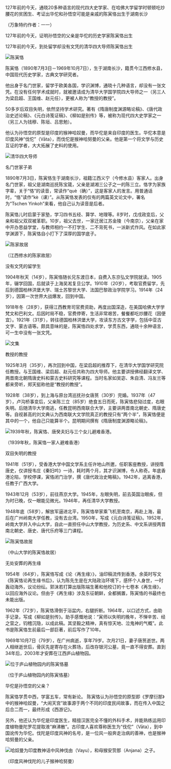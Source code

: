 127年前的今天，通晓20多种语言的现代四大史学家、在哈佛大学留学时顿顿吃炒腰花的贫困生、考证出华佗和孙悟空可能是亲戚的陈寅恪出生于湖南长沙

（万象特约作者：一一）

127年前的今天，证明孙悟空的父亲是华佗的历史学家陈寅恪出生

127年前的今天，到处留学却没有文凭的清华四大导师陈寅恪出生



![陈寅恪](陈寅恪.jpg)

陈寅恪（1890年7月3日－1969年10月7日），生于湖南长沙，籍贯今江西修水县，中国现代历史学家，古典文学研究者。

他出身于名门世家，留学于欧美各国，学识渊博，通晓十几种语言，却没有一张文凭。在没有任何学术成就时，就被邀请成为清华大学国学院四大导师之一（另三人为梁启超、王国维、赵元任），更被人称为“教授的教授”。

50多岁后双目失明，依然坚持学术研究。著有《隋唐制度渊源略论稿》、《唐代政治史述论稿》、《元白诗笺证稿》、《柳如是别传》等，被称为现代四大史学家之一（另三人为钱穆、陈垣、吕思勉）。

他认为孙悟空的原型是印度的猴神哈奴曼，而华佗是来自印度的医生。华佗本意是印度风神“伐佗”（Vāta），而伐佗是猴神哈努曼的父亲。他是第一个将文学与历史互证的学者，大大拓展了史料的使用。

![清华四大导师](清华四大导师.jpg)

名门世家子弟

1890年7月3日，陈寅恪生于湖南长沙，祖籍江西义宁（今修水县）客家人。出身名门世家，祖父是湖南巡抚陈宝箴，父亲是湖湘三公子之一的陈三立。恪字为家族字辈，关于“恪”的读音，常读作“què（确）”，这是客家人的发言。用普通话时，“恪”读作“kè（课）”。从陈寅恪发表的仅有的两篇英文论文中，署名为“Tschen Yinkoh”来看，他自己认为读音是后者。

陈寅恪儿时启蒙于家塾，学习四书五经、算学、地理等。8岁时，戊戌政变后，父亲和祖父双双被革职。10岁，祖父去世，一家迁居江苏金陵（今南京），父亲在家中开办思益学堂，与教师相约一不打学生、二不背死书，一派新式作风。在如此家学渊源下，陈寅恪自小打下了深厚的国学底子。

![陈家故居](陈家故居.jpeg)

（江西修水的陈家故居）

没有文凭的留学生

1904年秋天（14岁），陈寅恪随长兄东渡日本，自费入东京弘文学院就读。1905年，辍学回国，后就读于上海吴淞复旦公学。1910年（20岁），考取官费留学，先后到德国柏林洪堡大学、瑞士苏黎世大学、法国巴黎政治学院学习。1914年（24岁），因第一次世界大战爆发，回到中国。

1918年冬（28岁），获得江西教育司官费资助，再度出国深造，在美国哈佛大学学梵文和巴利文。后因时局不稳，官费停寄，生活非常艰苦，餐餐都吃炒腰花（因便宜）。1921年（31岁），转往德国柏林洪堡大学，攻读东方古文字学，包括中亚古文字、蒙古语等。颇具意味的是，陈寅恪四处求学，学贯东西，通晓十余种语言，可一生中没有一张文凭。

![文集](文集.jpg)

教授的教授

1925年3月（35岁），再次回到中国，在梁启超的推荐下，在清华大学国学研究院任教授。与王国维、梁启超、赵元任共称为四大导师。他主要讲授佛经翻译文学、两晋南北朝隋唐史料和蒙古史料研究等课程。当时名家如吴宓、朱自清、冯友兰等都来旁听，郑天挺称他是“教授的教授”。

1928年（38岁），到上海与原台湾巡抚孙女唐筼（30岁）完婚。1937年（47岁），卢沟桥事变后，父亲陈三立（85岁）绝食五日而死，陈寅恪悲恸过度，右眼失明。后随清华大学南逃，任教昆明西南联合大学，主要讲两晋南北朝史、隋唐史等。自视甚高的刘文典认为西南联大文学院真正的教授只有“两个半”，陈寅恪便是其中的一个，他自己只能算半个。昆明期间撰有《隋唐制度渊源略论稿》。

![1939年秋，陈寅恪、唐癸夫妇与三个女儿避难香港。](1939年秋，陈寅恪、唐癸夫妇与三个女儿避难香港。.jpg)

（1939年秋，陈寅恪一家人避难香港）

双目失明的教授

1941年（51岁），受香港大学中国文学系主任许地山所邀，任职客座教授，讲授隋唐史，仅讲授韦庄《秦妇吟》一诗，耗时两个月，其才识渊博，令人称奇。年底香港沦陷，学校停课，寅恪闭门治学，撰《唐代政治史略稿》。1942年，逃离香港，任教于广西大学。

1943年12月（53岁），前往燕京大学。1945年，左眼失明，前去英国治眼疾，但为时已晚，仅一眼能见微光。1946年，再任清华大学教授。

1948年底（58岁），解放军逼进北平，陈寅恪举家乘飞机至南京，再赴上海，最后在广州岭南大学任教，没有去台湾。1950年，写成《元白诗笺证稿》。1952年，岭南大学并入中山大学，自此一直担任中山大学教授，为历史系、中文系讲授两晋南北朝史、唐史、唐代乐府等三门课程。

![陈寅恪故居](陈寅恪故居.jpg)

（中山大学的陈寅恪故居）

无处安葬的再生缘

1954年（64岁），陈寅恪写成《论〈再生缘〉》，油印稿流传到香港。余英时写文《陈寅恪论再生缘书后》，认为陈先生是在大陆政治环境下，感怀个人身世，一时轰动海外，议论纷纭。郭沫若打算出版陈端生著和他校订的十七卷本《再生缘》，以回应海外议论。但由于《再生缘》涉及东征朝鲜，全都搁置，陈寅恪的书最终也未能出版。

1962年（72岁），陈寅恪滑倒于浴盆内，右腿折断。1964年，以口述方式，由助手记录，写成《柳如是别传》。助手感慨地说：“寅师以失明的晚年，不惮辛苦、经之营之，钧稽沉隐，以成此稿。其坚毅之精神，真有惊天地、泣鬼神的气概”。此书是陈寅恪生前最后一部巨著，前后写作了10年。

1969年10月7日（79岁），在广州病逝，享年79岁。次月21日，妻子唐筼逝世。两人相继逝世后，骨灰先是寄存在火葬场，后改存银河公墓，竟一直不得安葬。直到34年后，2003年才安葬在江西庐山植物园。

![位于庐山植物园内的陈寅恪墓](位于庐山植物园内的陈寅恪墓.jpg)

（位于庐山植物园内的陈寅恪墓）

华佗是孙悟空的父亲？

陈寅恪学贯中西，学富五车，常有新论。  陈寅恪认为孙悟空的原型即《罗摩衍那》中的猴神哈奴曼，“大闹天宫”故事源于两个不同的印度民间故事，而在传入中国之后合二而一，最终形成《西游记》。

另外，他还认为华佗是印度医生，精擅汉医完全不懂的外科手术，并能熟练运用印度植物曼陀罗花提取液“麻沸散”。古印度人喜欢尊称医生为“伐佗”（Vāta），到中国讹传为华佗。伐陀是印度风神的名号，是一位风一般奔走治病的善神，也是猴神哈努曼的父亲。

![哈奴曼为印度教神话中风神伐由（Vayu），和母猴安贽那（Anjana）之子。](哈奴曼为印度教神话中风神伐由（Vayu），和母猴安贽那（Anjana）之子。.jpg)

（印度风神伐陀的儿子猴神哈努曼）



